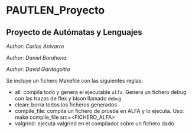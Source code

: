 # PAUTLEN_Proyecto
## Proyecto de Autómatas y Lenguajes

*Author: Carlos Anivarro*

*Author: Daniel Barahona*

*Author: David Garitagoitia*


Se incluye un fichero Makefile con las siguientes reglas:
+ all: compila todo y genera el ejecutable `alfa`. Genera un fichero debug con las trazas de flex y bison llamado `debug`
+ clean: borra todos los ficheros generados
+ compile_file: compila un fichero de prueba en ALFA y lo ejecuta. Uso: make compile_file src=<FICHERO_ALFA>
+ valgrind: ejecuta valgrind en el compilador sobre un fichero dado
